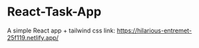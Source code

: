 ﻿# React-Task-App
 A simple React app + tailwind css
link: https://hilarious-entremet-25f119.netlify.app/
